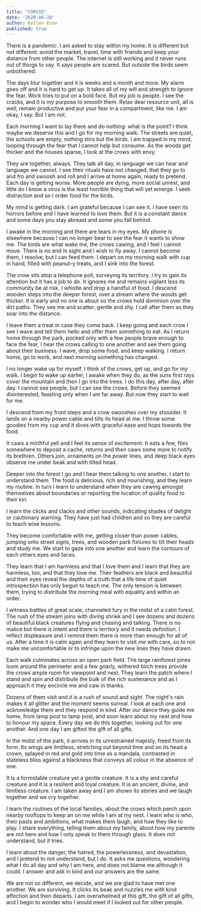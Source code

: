```yaml
---
title: "CORVID"
date: '2020-06-20'
author: Kellen Evan
published: true
---
```


There is a pandemic. I am asked to stay within my home. It is different but not different: avoid the market, travel, time with friends and keep your distance from other people. The internet is still working and it never runs out of things to say. It says people are scared. But outside the birds seem unbothered.

The days blur together and it is weeks and a month and more. My alarm goes off and it is hard to get up. It takes all of my will and strength to ignore the fear. Work tries to put on a bold face. But my job is people. I see the cracks, and it is my purpose to smooth them. Relax dear resource unit, all is well, remain productive and put your fear in a compartment, like me. I am okay, I say. But I am not.

Each morning I want to lay there and do nothing: what is the point? I think maybe we deserve this and I go for my morning walk. The streets are quiet, the schools are empty, nothing stirs but the birds. I am trapped in my mind, looping through the fear that I cannot help but consume. As the woods get thicker and the houses sparse, I look at the crows with envy.

They are together, always. They talk all day, in language we can hear and language we cannot. I see their rituals have not changed, that they go to and fro and swoosh and roll and I arrive at home again, ready to pretend. Each day is getting worse. More people are dying, more social unrest, and little do I know a virus is the least horrible thing that will yet emerge. I seek distraction and so I order food for the birds.

My mind is getting dark. I am grateful because I can see it. I have seen its horrors before and I have learned to love them. But it is a constant dance and some days you stay abreast and some you fall behind.

I awake in the morning and there are tears in my eyes. My phone is elsewhere because I can no longer bear to see the fear it wants to show me. The birds are what wake me, the crows cawing, and I feel I cannot move. There is no end in sight and I wish to fly away. I cannot become them, I resolve, but I can feed them. I depart on my morning walk with cup in hand, filled with peanut-y treats, and I sink into the forest.

The crow sits atop a telephone poll, surveying its territory. I try to gain its attention but it has a job to do. It ignores me and remains vigilant less its community be at risk. I whistle and drop a handful of food. I descend wooden steps into the deeper forest, over a stream where the woods get thicker. It is early and no one is about so the crows hold dominion over the dirt paths. They see me and scatter, gentle and shy. I call after them as they soar into the distance.

I leave them a treat in case they come back. I keep going and each crow I see I wave and tell them hello and offer them something to eat. As I return home through the park, pocked only with a few people brave enough to face the fear, I hear the crows calling to one another and see them going about their business. I wave, drop some food, and keep walking. I return home, go to work, and next morning something has changed.

I no longer wake up for myself. I think of the crows, get up, and go for my walk. I begin to wake up earlier, I awake when they do, as the suns first rays cover the mountain and then I go into the trees. I do this day, after day, after day. I cannot see people, but I can see the crows. Before they seemed disinterested, feasting only when I am far away. But now they start to wait for me.

I descend from my front steps and a crow swooshes over my shoulder. It lands on a nearby power cable and tilts its head at me. I throw some goodies from my cup and it dives with graceful ease and hops towards the food.

It caws a mirthful yell and I feel its sense of excitement. It eats a few, flies somewhere to deposit a cache, returns and then caws some more to notify its brethren. Others join, ornaments on the power lines, and deep black eyes observe me under beak and with tilted head.

Deeper into the forest I go and I hear them talking to one another. I start to understand them. The food is delicious, rich and nourishing, and they learn my routine. In turn I learn to understand when they are cawing amongst themselves about boundaries or reporting the location of quality food to their kin.

I learn the clicks and clacks and other sounds, indicating shades of delight or cautionary warning. They have just had children and so they are careful to teach wise lessons.

They become comfortable with me, getting closer than power cables, jumping onto street signs, trees, and wooden park fixtures to tilt their heads and study me. We start to gaze into one another and learn the contours of each others eyes and faces.

They learn that I am harmless and that I love them and I learn that they are harmless, too, and that they love me. Their feathers are black and beautiful and their eyes reveal the depths of a truth that a life time of quiet introspection has only begun to teach me. The only tension is between them, trying to distribute the morning meal with equality and within an order.

I witness battles of great scale, channeled fury in the midst of a calm forest. The rush of the stream joins with diving shriek and I see dozens and dozens of beautiful black creatures flying and chasing and talking. There is no malice but there is intent and there is territory and it needs definition. I reflect displeasure and I remind them there is more than enough for all of us. After a time it is calm again and they learn to visit me with care, so to not make me uncomfortable or to infringe upon the new lines they have drawn.

Each walk culminates across an open park field. The large rainforest pines loom around the perimeter and a few gnarly, withered birch trees provide the crows ample room for viewpoint and nest. They learn the patch where I stand and spin and distribute the bulk of the rich sustenance and as I approach it they encircle me and caw in thanks.

Dozens of them visit and it is a rush of sound and sight. The night's rain makes it all glitter and the moment seems surreal. I look at each one and acknowledge them and they respond in kind. After our dance they guide me home, from lamp post to lamp post, and soon learn about my nest and how to honour my space. Every day we do this together, looking out for one another. And one day I am gifted the gift of all gifts.

In the midst of the park, it arrives in its unrestrained majesty, freed from its form. Its wings are limitless, stretching out beyond time and on its head a crown, splayed in red and gold into time as a mandala, contrasted in stateless bliss against a blackness that conveys all colour in the absence of one.

It is a formidable creature yet a gentle creature. It is a shy and careful creature and it is a resilient and loyal creature. It is an ancient, divine, and limitless creature. I am taken away and I am shown its stories and we laugh together and we cry together.

I learn the routines of the local families, about the crows which perch upon nearby rooftops to keep an on me while I am at my nest. I learn who is who, their pasts and ambitions, what makes them laugh, and how they like to play. I share everything, telling them about my family, about how my parents are not here and how I only speak to them through glass. It does not understand, but it tries.

I learn about the danger, the hatred, the powerlessness, and devastation, and I pretend to not understand, but I do. It asks me questions, wondering what I do all day and why I am here, and does not blame me although it could. I answer and ask in kind and our answers are the same.

We are not so different, we decide, and we are glad to have met one another. We are surviving. It clicks its beak and nuzzles me with kind affection and then departs. I am overwhelmed at this gift, the gift of all gifts, and I begin to wonder who I would meet if I looked out for other people.
